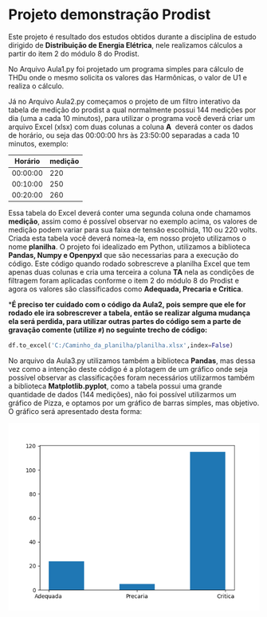 # **Projeto demonstração Prodist**

Este projeto é resultado dos estudos obtidos durante a disciplina de estudo dirigido de **Distribuição de Energia Elétrica**, nele realizamos cálculos a partir do item 2 do módulo 8 do Prodist.

No Arquivo Aula1.py foi projetado um programa simples para cálculo de THDu onde o mesmo solicita os valores das Harmônicas, o valor de U1 e realiza o cálculo.

Já no Arquivo Aula2.py começamos o projeto de um filtro interativo da tabela de medição do prodist a qual normalmente possui 144 medições por dia (uma a cada 10 minutos), para utilizar o programa você deverá criar um arquivo Excel (xlsx) com duas colunas a coluna **A**  deverá conter os dados de horário, ou seja das 00:00:00 hrs às 23:50:00 separadas a cada 10 minutos, exemplo:

Horário |medição |
--------|--------|
00:00:00| 220    |
00:10:00| 250    |
00:20:00| 260    |

Essa tabela do Excel deverá conter uma segunda coluna onde chamamos **medição**, assim como é possível observar no exemplo acima, os valores de medição podem variar para sua faixa de tensão escolhida, 110 ou 220 volts.
Criada esta tabela você deverá nomea-la, em nosso projeto utilizamos o nome **planilha**. 
O projeto foi idealizado em Python, utilizamos a biblioteca **Pandas, Numpy e Openpyxl** que são necessarias para a execução do código.
Este código quando rodado sobrescreve a planilha Excel que tem apenas duas colunas e cria uma terceira a coluna **TA** nela as condições de filtragem foram aplicadas conforme o item 2 do módulo 8 do Prodist e agora os valores são classificados como **Adequada, Precaria e Critica**.

***É preciso ter cuidado com o código da Aula2, pois sempre que ele for rodado ele ira sobrescrever a tabela, então se realizar alguma mudança ela será perdida, para utilizar outras partes do código sem a parte de gravação comente (utilize `#`) no seguinte trecho de código:**

```python
df.to_excel('C:/Caminho_da_planilha/planilha.xlsx',index=False)
```
No arquivo da Aula3.py utilizamos também a biblioteca **Pandas**, mas dessa vez como a intenção deste código é a plotagem de um gráfico onde seja possível observar as classificações foram necessários utilizarmos também a biblioteca **Matplotlib.pyplot**, como a tabela possui uma grande quantidade de dados (144 medições), não foi possível utilizarmos um gráfico de Pizza, e optamos por um gráfico de barras simples, mas objetivo.
O gráfico será apresentado desta forma:

<center><img src="Imagem.png" alt="Grafico Obitido no projeto" ></center>
